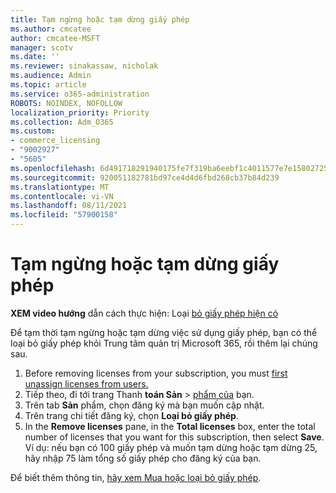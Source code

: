 ```yaml
---
title: Tạm ngừng hoặc tạm dừng giấy phép
ms.author: cmcatee
author: cmcatee-MSFT
manager: scotv
ms.date: ''
ms.reviewer: sinakassaw, nicholak
ms.audience: Admin
ms.topic: article
ms.service: o365-administration
ROBOTS: NOINDEX, NOFOLLOW
localization_priority: Priority
ms.collection: Adm_O365
ms.custom:
- commerce_licensing
- "9002927"
- "5605"
ms.openlocfilehash: 6d491718291940175fe7f319ba6eebf1c4011577e7e15802725a3c5baa77db25
ms.sourcegitcommit: 920051182781bd97ce4d4d6fbd268cb37b84d239
ms.translationtype: MT
ms.contentlocale: vi-VN
ms.lasthandoff: 08/11/2021
ms.locfileid: "57900158"
---
```

# <a name="suspend-or-pause-licenses"></a>Tạm ngừng hoặc tạm dừng giấy phép

**XEM video hướng** dẫn cách thực hiện: Loại [bỏ giấy phép hiện có](https://go.microsoft.com/fwlink/p/?linkid=2154938)

Để tạm thời tạm ngừng hoặc tạm dừng việc sử dụng giấy phép, bạn có thể loại bỏ giấy phép khỏi Trung tâm quản trị Microsoft 365, rồi thêm lại chúng sau.

1. Before removing licenses from your subscription, you must [first unassign licenses from users.](https://docs.microsoft.com/microsoft-365/admin/manage/remove-licenses-from-users)
2. Tiếp theo, đi tới trang Thanh **toán Sản**  >  [phẩm của](https://go.microsoft.com/fwlink/p/?linkid=842054) bạn.
3. Trên tab **Sản** phẩm, chọn đăng ký mà bạn muốn cập nhật.
4. Trên trang chi tiết đăng ký, chọn **Loại bỏ giấy phép**.
5. In the **Remove licenses** pane, in the **Total licenses** box, enter the total number of licenses that you want for this subscription, then select **Save**. Ví dụ: nếu bạn có 100 giấy phép và muốn tạm dừng hoặc tạm dừng 25, hãy nhập 75 làm tổng số giấy phép cho đăng ký của bạn.

Để biết thêm thông tin, [hãy xem Mua hoặc loại bỏ giấy phép](https://docs.microsoft.com/microsoft-365/commerce/licenses/buy-licenses).